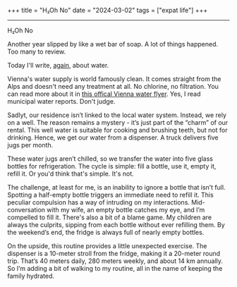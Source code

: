 +++
title = "H₂Oh No"
date = "2024-03-02"
tags = ["expat life"]
+++

****

H₂Oh No

Another year slipped by like a wet bar of soap. A lot of things happened. Too many to review.

Today I'll write, [again](/posts/wasser-acqua-voda/), about water.

Vienna's water supply is world famously clean. It comes straight from the Alps and doesn't need any treatment at all. No chlorine, no filtration. You can read more about it in [this offical Vienna water flyer](/images/drinking-water-vienna.pdf). Yes, I read municipal water reports. Don't judge.

Sadlyt, our residence isn’t linked to the local water system. Instead, we rely on a well. The reason remains a mystery - it’s just part of the “charm” of our rental. This well water is suitable for cooking and brushing teeth, but not for drinking. Hence, we get our water from a dispenser. A truck delivers five jugs per month.

These water jugs aren’t chilled, so we transfer the water into five glass bottles for refrigeration. The cycle is simple: fill a bottle, use it, empty it, refill it. Or you'd think that's simple. It's not.

The challenge, at least for me, is an inability to ignore a bottle that isn’t full. Spotting a half-empty bottle triggers an immediate need to refill it. This peculiar compulsion has a way of intruding on my interactions. Mid-conversation with my wife, an empty bottle catches my eye, and I’m compelled to fill it. There's also a bit of a blame game. My children are always the culprits, sipping from each bottle without ever refilling them. By the weekend’s end, the fridge is always full of nearly empty bottles.

On the upside, this routine provides a little unexpected exercise. The dispenser is a 10-meter stroll from the fridge, making it a 20-meter round trip. That’s 40 meters daily, 280 meters weekly, and about 14 km annually. So I’m adding a bit of walking to my routine, all in the name of keeping the family hydrated.